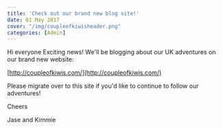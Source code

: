```yaml
---
title: 'Check out our brand new blog site!'
date: 01 May 2017
cover: "/img/coupleofkiwisheader.png"
categories: [Admin]
---
```


Hi everyone Exciting news! We'll be blogging about our UK adventures on our brand new website:

[http://coupleofkiwis.com/](http://coupleofkiwis.com/)

Please migrate over to this site if you'd like to continue to follow our adventures!

Cheers

Jase and Kimmie